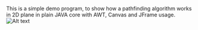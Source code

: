 This is a simple demo program, to show how a pathfinding algorithm works in 2D plane in plain JAVA core with AWT, Canvas and JFrame usage.
![Alt text](/SimplePathfindingDemo/tree/master/sample_img/01.jpg?raw=true "First Sample")
